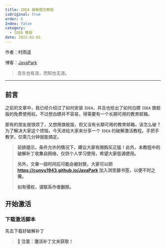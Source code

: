 ```yaml
---
title: IDEA 破解图文教程
isOriginal: true
order: 6
Index: false
category:
  - IDEA 教程
date: 2022-02-01
---
```


作者：村雨遥

博客：[JavaPark](https://cunyu1943.github.io/JavaPark)

>   吾生也有涯，而知也无涯。

---

## 前言

之前的文章中，我已经介绍过了如何安装 `IDEA`，并且也给出了如何白嫖 `IDEA` 旗舰版的免费使用权。不过想白嫖并不容易，得需要有一个长期可用的教育邮箱。

那有的朋友就很烦了，又想用旗舰版，但又没有长期可用的教育邮箱，该怎么破？为了解决大家这个烦恼，今天进给大家来分享一个  `IDEA` 的破解激活教程。手把手教学，仅需几分钟就能搞定。

>   **前排提示，条件允许的情况下，建议大家有限购买正版！此外，本教程中的破解补丁收集自网络，仅供个人学习使用，希望大家低调使用。**
>
>   **另外，文章一段时间后可能会被封禁，大家可以把 https://cunyu1943.github.io/JavaPark 加入浏览器书签，以便不时之需。**
>
>   **如有侵权，请联系作者删除。**

##  开始激活

### 下载激活脚本

先去下载好破解补丁

>   **🏁 注意：激活补丁文末获取！**